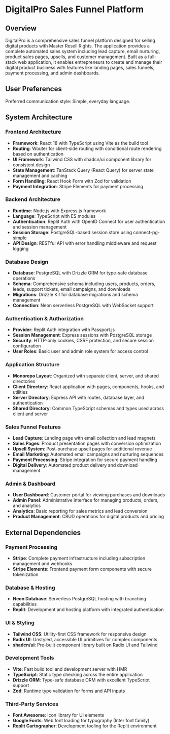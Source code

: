 # DigitalPro Sales Funnel Platform

## Overview

DigitalPro is a comprehensive sales funnel platform designed for selling digital products with Master Resell Rights. The application provides a complete automated sales system including lead capture, email nurturing, product sales pages, upsells, and customer management. Built as a full-stack web application, it enables entrepreneurs to create and manage their digital product business with features like landing pages, sales funnels, payment processing, and admin dashboards.

## User Preferences

Preferred communication style: Simple, everyday language.

## System Architecture

### Frontend Architecture
- **Framework**: React 18 with TypeScript using Vite as the build tool
- **Routing**: Wouter for client-side routing with conditional route rendering based on authentication
- **UI Framework**: Tailwind CSS with shadcn/ui component library for consistent design
- **State Management**: TanStack Query (React Query) for server state management and caching
- **Form Handling**: React Hook Form with Zod for validation
- **Payment Integration**: Stripe Elements for payment processing

### Backend Architecture
- **Runtime**: Node.js with Express.js framework
- **Language**: TypeScript with ES modules
- **Authentication**: Replit Auth with OpenID Connect for user authentication and session management
- **Session Storage**: PostgreSQL-based session store using connect-pg-simple
- **API Design**: RESTful API with error handling middleware and request logging

### Database Design
- **Database**: PostgreSQL with Drizzle ORM for type-safe database operations
- **Schema**: Comprehensive schema including users, products, orders, leads, support tickets, email campaigns, and downloads
- **Migrations**: Drizzle Kit for database migrations and schema management
- **Connection**: Neon serverless PostgreSQL with WebSocket support

### Authentication & Authorization
- **Provider**: Replit Auth integration with Passport.js
- **Session Management**: Express sessions with PostgreSQL storage
- **Security**: HTTP-only cookies, CSRF protection, and secure session configuration
- **User Roles**: Basic user and admin role system for access control

### Application Structure
- **Monorepo Layout**: Organized with separate client, server, and shared directories
- **Client Directory**: React application with pages, components, hooks, and utilities
- **Server Directory**: Express API with routes, database layer, and authentication
- **Shared Directory**: Common TypeScript schemas and types used across client and server

### Sales Funnel Features
- **Lead Capture**: Landing page with email collection and lead magnets
- **Sales Pages**: Product presentation pages with conversion optimization
- **Upsell System**: Post-purchase upsell pages for additional revenue
- **Email Marketing**: Automated email campaigns and nurturing sequences
- **Payment Processing**: Stripe integration for secure payment handling
- **Digital Delivery**: Automated product delivery and download management

### Admin & Dashboard
- **User Dashboard**: Customer portal for viewing purchases and downloads
- **Admin Panel**: Administrative interface for managing products, orders, and analytics
- **Analytics**: Basic reporting for sales metrics and lead conversion
- **Product Management**: CRUD operations for digital products and pricing

## External Dependencies

### Payment Processing
- **Stripe**: Complete payment infrastructure including subscription management and webhooks
- **Stripe Elements**: Frontend payment form components with secure tokenization

### Database & Hosting
- **Neon Database**: Serverless PostgreSQL hosting with branching capabilities
- **Replit**: Development and hosting platform with integrated authentication

### UI & Styling
- **Tailwind CSS**: Utility-first CSS framework for responsive design
- **Radix UI**: Unstyled, accessible UI primitives for complex components
- **shadcn/ui**: Pre-built component library built on Radix UI and Tailwind

### Development Tools
- **Vite**: Fast build tool and development server with HMR
- **TypeScript**: Static type checking across the entire application
- **Drizzle ORM**: Type-safe database ORM with excellent TypeScript support
- **Zod**: Runtime type validation for forms and API inputs

### Third-Party Services
- **Font Awesome**: Icon library for UI elements
- **Google Fonts**: Web font loading for typography (Inter font family)
- **Replit Cartographer**: Development tooling for the Replit environment